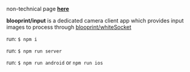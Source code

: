 non-technical page [**here**](https://github.com/blooprint/whiteSocket/wiki)

**blooprint/input** is a dedicated camera client app which provides input images to process through [blooprint/whiteSocket](https://github.com/blooprint/whiteSocket)

run: `$ npm i`

run: `$ npm run server`

run: `$ npm run android` or `npm run ios`

